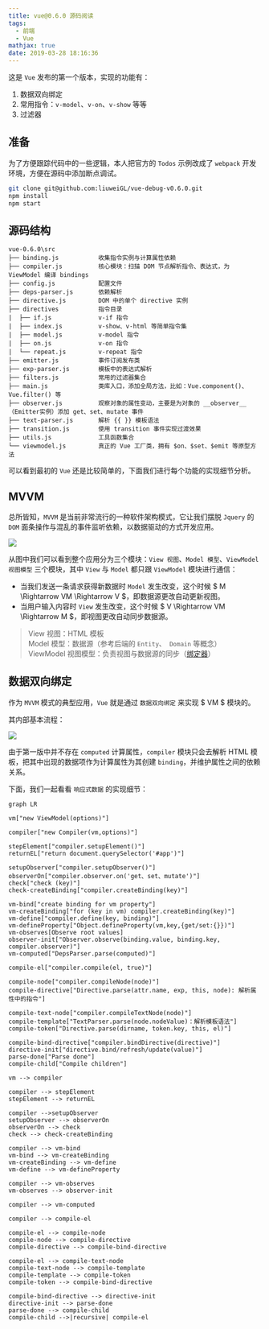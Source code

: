 ```yaml
---
title: vue@0.6.0 源码阅读
tags:
  - 前端
  - Vue
mathjax: true
date: 2019-03-28 18:16:36
---
```



这是 `Vue` 发布的第一个版本，实现的功能有：
1. 数据双向绑定
2. 常用指令：`v-model`、`v-on`、`v-show` 等等
3. 过滤器

## 准备

为了方便跟踪代码中的一些逻辑，本人把官方的 `Todos` 示例改成了 `webpack` 开发环境，方便在源码中添加断点调试。

```bash
git clone git@github.com:liuweiGL/vue-debug-v0.6.0.git
npm install
npm start
```

## 源码结构

```
vue-0.6.0\src
├── binding.js           收集指令实例与计算属性依赖
├── compiler.js          核心模块：扫描 DOM 节点解析指令、表达式，为 ViewModel 编译 bindings
├── config.js            配置文件
├── deps-parser.js       依赖解析
├── directive.js         DOM 中的单个 directive 实例
├── directives           指令目录
|  ├── if.js             v-if 指令
|  ├── index.js          v-show、v-html 等简单指令集
|  ├── model.js          v-model 指令
|  ├── on.js             v-on 指令
|  └── repeat.js         v-repeat 指令
├── emitter.js           事件订阅发布类
├── exp-parser.js        模板中的表达式解析
├── filters.js           常用的过滤器集合
├── main.js              类库入口，添加全局方法，比如：Vue.component()、Vue.filter() 等
├── observer.js          观察对象的属性变动，主要是为对象的 __observer__（Emitter实例）添加 get、set、mutate 事件
├── text-parser.js       解析 {{ }} 模板语法
├── transition.js        使用 transition 事件实现过渡效果
├── utils.js             工具函数集合
└── viewmodel.js         真正的 Vue 工厂类，拥有 $on、$set、$emit 等原型方法
```

可以看到最初的 `Vue` 还是比较简单的，下面我们进行每个功能的实现细节分析。

## MVVM

总所皆知，`MVVM` 是当前非常流行的一种软件架构模式，它让我们摆脱 `Jquery` 的 `DOM` 面条操作与混乱的事件监听依赖，以数据驱动的方式开发应用。

![](https://upload-images.jianshu.io/upload_images/11353298-c0cacb286b5e6f69.png?imageMogr2/auto-orient/strip%7CimageView2/2/w/1240)

从图中我们可以看到整个应用分为三个模块：`View 视图`、`Model 模型`、`ViewModel 视图模型` 三个模块，其中 `View` 与 `Model` 都只跟 `ViewModel` 模块进行通信：

* 当我们发送一条请求获得新数据时 `Model` 发生改变，这个时候 $ M \\Rightarrow VM \\Rightarrow V $，即数据源更改自动更新视图。
* 当用户输入内容时 `View` 发生改变，这个时候  $ V \\Rightarrow VM \\Rightarrow M $，即视图更改自动同步数据源。

> View 视图：HTML 模板   
> Model 模型：数据源（参考后端的 `Entity`、` Domain` 等概念）   
> ViewModel 视图模型：负责视图与数据源的同步（[绑定器]([https://zh.wikipedia.org/wiki/MVVM](https://zh.wikipedia.org/wiki/MVVM)
)）

## 数据双向绑定

作为 `MVVM` 模式的典型应用，`Vue` 就是通过 `数据双向绑定` 来实现 $ VM $ 模块的。

其内部基本流程：

![](https://upload-images.jianshu.io/upload_images/11353298-44f670a940361309.png?imageMogr2/auto-orient/strip%7CimageView2/2/w/1240)

由于第一版中并不存在 `computed` 计算属性，`compiler` 模块只会去解析 HTML 模板，把其中出现的数据项作为计算属性为其创建 `binding`，并维护属性之间的依赖关系。

下面，我们一起看看 `响应式数据` 的实现细节：

```mermaid
graph LR

vm["new ViewModel(options)"]

compiler["new Compiler(vm,options)"]

stepElement["compiler.setupElement()"]
returnEL["return document.querySelector('#app')"]

setupObserver["compiler.setupObserver()"]
observerOn["compiler.observer.on('get、set、mutate')"]
check["check (key)"]
check-createBinding["compiler.createBinding(key)"]

vm-bind["create binding for vm property"]
vm-createBinding["for (key in vm) compiler.createBinding(key)"]
vm-define["compiler.define(key, binding)"]
vm-defineProperty["Object.defineProperty(vm,key,{get/set:{}})"]
vm-observes[Observe root values]
observer-init["Observer.observe(binding.value, binding.key, compiler.observer)"]
vm-computed["DepsParser.parse(computed)"]

compile-el["compiler.compile(el, true)"]

compile-node["compiler.compileNode(node)"]
compile-directive["Directive.parse(attr.name, exp, this, node): 解析属性中的指令"]

compile-text-node["compiler.compileTextNode(node)"]
compile-template["TextParser.parse(node.nodeValue)：解析模板语法"]
compile-token["Directive.parse(dirname, token.key, this, el)"]

compile-bind-directive["compiler.bindDirective(directive)"]
directive-init["directive.bind/refresh/update(value)"]
parse-done["Parse done"]
compile-child["Compile children"]

vm --> compiler

compiler --> stepElement
stepElement --> returnEL

compiler -->setupObserver
setupObserver --> observerOn
observerOn --> check
check --> check-createBinding

compiler --> vm-bind
vm-bind --> vm-createBinding
vm-createBinding --> vm-define
vm-define --> vm-defineProperty

compiler --> vm-observes
vm-observes --> observer-init

compiler --> vm-computed

compiler --> compile-el

compile-el --> compile-node
compile-node --> compile-directive
compile-directive --> compile-bind-directive

compile-el --> compile-text-node
compile-text-node --> compile-template
compile-template --> compile-token
compile-token --> compile-bind-directive

compile-bind-directive --> directive-init
directive-init --> parse-done
parse-done --> compile-child
compile-child -->|recursive| compile-el

```

